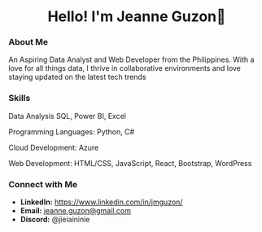 <h1 align="center">Hello! I'm Jeanne Guzon👋</h1>

### About Me
An Aspiring Data Analyst and Web Developer from the Philippines. With a love for all things data, I thrive in collaborative environments and love staying updated on the latest tech trends

### Skills
Data Analysis SQL, Power BI, Excel

Programming Languages: Python, C#

Cloud Development: Azure

Web Development: HTML/CSS, JavaScript, React, Bootstrap, WordPress

### Connect with Me
- **LinkedIn:** https://www.linkedin.com/in/jmguzon/
- **Email:** jeanne.guzon@gmail.com
- **Discord:** @jieiaininie

